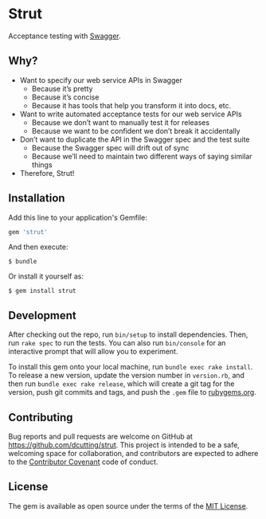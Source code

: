 # Strut

Acceptance testing with [Swagger](http://swagger.io).

## Why?

* Want to specify our web service APIs in Swagger
	- Because it’s pretty
	- Because it’s concise
	- Because it has tools that help you transform it into docs, etc.
* Want to write automated acceptance tests for our web service APIs
	- Because we don’t want to manually test it for releases
	- Because we want to be confident we don’t break it accidentally
* Don’t want to duplicate the API in the Swagger spec and the test suite
	- Because the Swagger spec will drift out of sync
	- Because we’ll need to maintain two different ways of saying similar things
* Therefore, Strut!

## Installation

Add this line to your application's Gemfile:

```ruby
gem 'strut'
```

And then execute:

    $ bundle

Or install it yourself as:

    $ gem install strut

## Development

After checking out the repo, run `bin/setup` to install dependencies. Then, run `rake spec` to run the tests. You can also run `bin/console` for an interactive prompt that will allow you to experiment.

To install this gem onto your local machine, run `bundle exec rake install`. To release a new version, update the version number in `version.rb`, and then run `bundle exec rake release`, which will create a git tag for the version, push git commits and tags, and push the `.gem` file to [rubygems.org](https://rubygems.org).

## Contributing

Bug reports and pull requests are welcome on GitHub at https://github.com/dcutting/strut. This project is intended to be a safe, welcoming space for collaboration, and contributors are expected to adhere to the [Contributor Covenant](http://contributor-covenant.org) code of conduct.

## License

The gem is available as open source under the terms of the [MIT License](http://opensource.org/licenses/MIT).
